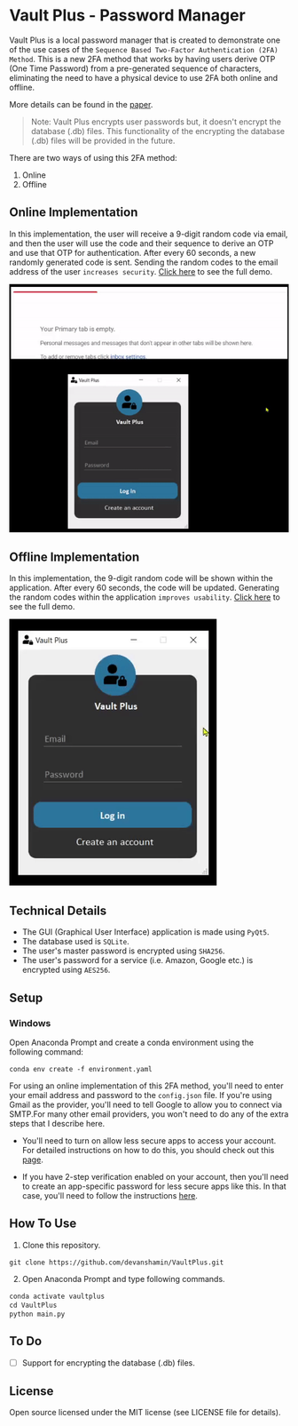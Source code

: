 # Vault Plus - Password Manager

Vault Plus is a local password manager that is created to demonstrate one of the use cases of the `Sequence Based Two-Factor Authentication (2FA) Method`. This is a new 2FA method that works by having users derive OTP (One Time Password) from a pre-generated sequence of characters, eliminating the need to have a physical device to use 2FA both online and offline. 

More details can be found in the [paper](https://link.springer.com/chapter/10.1007%2F978-3-030-60700-5_15).

> Note: Vault Plus encrypts user passwords but, it doesn't encrypt the database (.db) files. This functionality of the encrypting the database (.db) files will be provided in the future.

There are two ways of using this 2FA method:
1. Online
2. Offline

## Online Implementation

In this implementation, the user will receive a 9-digit random code via email, and then the user will use the code and their sequence to derive an OTP and use that OTP for authentication. After every 60 seconds, a new randomly generated code is sent. Sending the random codes to the email address of the user `increases security`. [Click here](https://youtu.be/81jn8GlU5dU) to see the full demo.

![](docs/gifs/online2FA.gif)

## Offline Implementation

In this implementation, the 9-digit random code will be shown within the application. After every 60 seconds, the code will be updated. Generating the random codes within the application `improves usability`. [Click here](https://youtu.be/8ZUJ1yRRsYM) to see the full demo.

![](docs/gifs/offline2FA.gif)

## Technical Details

* The GUI (Graphical User Interface) application is made using `PyQt5`.
* The database used is `SQLite`.
* The user's master password is encrypted using `SHA256`.
* The user's password for a service (i.e. Amazon, Google etc.) is encrypted using `AES256`.

## Setup

### Windows

Open Anaconda Prompt and create a conda environment using the following command:

```
conda env create -f environment.yaml
```

For using an online implementation of this 2FA method, you'll need to enter your email address and password to the `config.json` file. If you're using Gmail as the provider, you'll need to tell Google to allow you to connect via SMTP.For many other email providers, you won't need to do any of the extra steps that I describe here.

* You'll need to turn on allow less secure apps to access your account. For detailed instructions on how to do this, you should check out this [page](https://support.google.com/accounts/answer/6010255).

* If you have 2-step verification enabled on your account, then you'll need to create an app-specific password for less secure apps like this. In that case, you'll need to follow the instructions [here](https://support.google.com/accounts/answer/185833).

## How To Use

1. Clone this repository. 

```
git clone https://github.com/devanshamin/VaultPlus.git
```

2. Open Anaconda Prompt and type following commands. 

```
conda activate vaultplus
cd VaultPlus
python main.py
```

## To Do

- [ ] Support for encrypting the database (.db) files.

## License

Open source licensed under the MIT license (see LICENSE file for details).